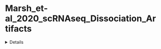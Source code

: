 # Marsh_et-al_2020_scRNAseq_Dissociation_Artifacts  

<details>  

#### Code to reproduce analysis objects for the data contained in:  
[**Single Cell Sequencing Reveals Glial Specific Responses to Tissue Processing & Enzymatic Dissociation in Mice and Humans**](LINK_TBD)  
Samuel E. Marsh<sup>1,\* </sup>, Alec J. Walker, Tushar Kamath<sup>1</sup>, Lasse Dissing-Olesen, Timothy R. Hammond<sup>2</sup>, T. Yvanka de Soysa, Adam M.H. Young, Sarah Murphy, Abdulraouf Abdulraouf, Naeem Nadaf, Alicia C. Walker, Connor Dufort, Liliana E. Lucca, Velina Kozareva<sup>2</sup>, Charles Vanderburg, Soyon Hong, Harry Bulstrode, Peter J. Hutchinson, Daniel J. Gaffney, David A. Hafler, Robin J.M. Franklin, Evan Z. Macosko, & Beth Stevens

<sup><sup>1</sup>Performed analysis</sup>   
<sup><sup>2</sup>Assisted analysis</sup>  
<sup><sup>\*</sup>Analysis lead (contact: samuel.marsh@childrens.harvard.edu)</sup>  

## Code
Included is the code necessary to replicate the Seurat or LIGER (or both) objects used for analysis and plotting.
- Each R file specifies version of Seurat/LIGER used for analysis/object creation.
    - Some analyses were performed across multiple versions of Seurat (V2 > V3).  In this scenario objects were updated to V3 using `UpdateSeuratObject`
    - Scripts specify point of upgrade to V3 in regard to analysis or object modification.
    - Seurat V2.3.4 source package can be downloaded here from [CRAN Archive](https://cran.r-project.org/src/contrib/Archive/Seurat/) and installed from local source.
    - Seurat V3.2+ was released near the end of analysis.  To maintain consistency, Seurat V3.1.5 was downloaded from [CRAN Archive](https://cran.r-project.org/src/contrib/Archive/Seurat/) and installed from local source when switching between V2 and V3 was necessary.  

- Where possible date of analysis performed prior to is specified.  To replicate analyses performed on specific date the following actions are recommended or described in code:
  - Use of contained environment using [packrat](https://cran.r-project.org/web/packages/packrat/index.html) or [renv](https://cran.r-project.org/web/packages/renv/index.html) packages. Followed by date-specific version installation of CRAN packages using [versions](https://cran.r-project.org/web/packages/versions/index.html) package.
  - Archived source versions of specific packages may also be needed depending on version of R and can be downloaded from CRAN archives and installed from local source.

- LIGER analyses were performed using the in development ["online"](https://github.com/MacoskoLab/liger/tree/online) branch, updating throughout analysis to accommodate bug fixes.  
  - LIGER analyses also utilize multiple versions of Seurat as specified in code for some of the following situations:
    - Seurat V3 used used for data import, QC filtering (genes, UMIs, % mito), and majority of plotting.
    - Seurat V2 was used during LIGER analysis workflow to accommodate use of now deprecated [`clusterLouvainJaccard` function](https://github.com/samuel-marsh/Marsh_et-al_2020_scRNAseq_Dissociation_Artifacts/tree/master/11_Misc) which relied on Seurat V2 object structure.
    - Conversion between Seurat and LIGER objects was performed using built in LIGER functions `seuratToLiger` and `ligerToSeurat`.

## Data  
### Original Data
The data in this project can be broadly divided into 2 categories (7 sub-projects).  Please see [SI Table 1 & 2](ADD_NEW_LINK) (SI Table 1: Mouse Experiments 1-4) and (SI Table 2; Human Experiments 4-7 & Human Literature Reanalysis) for breakdown by sample and more information.

***A brief overview with links to the raw data (fastqs) and processed data (Cell Ranger `count` Gene Expression Matrices) see table below***
| Experiment | Species | Seq Used | Description | Raw/Count Data |
| :-----: | :-----: | :------: | :------------: | :---------: |
| Exp. 1 | Mouse | scRNA-seq (10X 3' V2) | scRNA-seq of microglia with 4 different dissociation protocols | [GSE152183](https://www.ncbi.nlm.nih.gov/geo/query/acc.cgi?acc=GSE152183) |
| Exp. 2 | Mouse | scRNA-seq (10X 3' V2) | scRNA-seq of all CNS cells with or without inhibitors | [GSE152182](https://www.ncbi.nlm.nih.gov/geo/query/acc.cgi?acc=GSE152182) |
| Exp. 3 | Mouse | scRNA-seq (10X 3' V2) | scRNA-seq of microglia (tail vein PBS injection) | [GSE152210](https://www.ncbi.nlm.nih.gov/geo/query/acc.cgi?acc=GSE152210)|
| Exp. 4 | Mouse | scRNA-seq (10X 3' V3.0 & V3.1) | scRNA-seq of microglia w or w/o Inhibitors (10X Version Analysis) | [*in-progress*](LINK_TBD)|
| |  |  | | |
| Exp. 5 | Human | snRNA-seq (10X 3' V3.0) | snRNA-seq of post-mortem brain tissue | [GSE157760](https://www.ncbi.nlm.nih.gov/geo/query/acc.cgi?acc=GSE157760)|
| Exp. 6 | Human | snRNA-seq (10X 3' V3.0) | snRNA-seq of surgically resected brain tissue with or without freezing time delay | [*in-progress*](EGAXXXXXXX)|
| Exp. 7 | Human | scRNA-seq (10X 5' V1) | scRNA-seq| [*in-progress*](LINK_TBD)|

### Processed Data
All proceesed data files represent the output from Cell Ranger `count`.  Files provided are the "*filtered_feature_bc_matrix*" (i.e. only containing the barcodes that Cell Ranger called as cells during preprocessing). Information on Cell Ranger version and Genome/Annotation for each experiment can be found in [SI Table 1 & 2](UPDATE_LINK) as well as individual repository meta data.  

**Experiments 1-4, 5 (NCBI GEO)**  
There are 3 processed data files per library:
  1. GSM\*\_*Sample-Name*_barcodes.tsv.gz: corresponds to the cell barcodes (i.e. column names).
  2. GSM\*\_*Sample-Name*_features.tsv.gz: corresponds to the gene identifiers (i.e. row names).
  3. GSM\*\_*Sample-Name*_matrix.mtx.gz: expression matrix in sparse format.

### Raw fastq Files
All raw data fastq files can be downloaded from SRA linked from NCBI GEO records, or from EGA/dbGAP records.

### Literature Reanalysis
Reanalyzed data from literature is summarized detailed in table below.
| Dataset | Species | Seq Used | Raw/Count Data | Publication |
| :-----: | :-----: | :------: | :------------: | :---------: |
| Mathys | Mouse | scRNAseq (Smart-seq2) | [GEO103334](https://www.ncbi.nlm.nih.gov/geo/query/acc.cgi?acc=GSE103334) <br> & Authors<sup>a</sup> | [Mathys et al., 2017 <br> (Cell Reports)](https://doi.org/10.1016/j.celrep.2017.09.039) |
| Plemel | Mouse | scRNAseq (10X 3' V2) | [GSE115803](https://www.ncbi.nlm.nih.gov/geo/query/acc.cgi?acc=GSE115803) | [Plemel et al., 2020 <br> (Science Advances)](https://doi.org/10.1126/sciadv.aay6324) |
| Zywitza | Mouse | scRNAseq (Drop-Seq) | [GSE111527](https://www.ncbi.nlm.nih.gov/geo/query/acc.cgi?acc=GSE111527) | [Zywitza et al., 2018 <br> (Cell Reports)](https://doi.org/10.1016/j.celrep.2018.11.003) |
| Mizrak | Mouse | scRNAseq (Microwell Seq) | [GSE109447](https://www.ncbi.nlm.nih.gov/geo/query/acc.cgi?acc=GSE109447) | [Mizrak et al., 2019 <br> (Cell Reports)](https://doi.org/10.1016/j.celrep.2018.12.044) |
| Zeisel | Mouse | scRNAseq (10X 3' V1 & V2) | [mousebrain.org](mousebrain.org) | [Zeisel et al., 2018 <br> (Cell)](https://doi.org/10.1016/j.cell.2018.06.021) |
| Hammond | Mouse | scRNAseq (10X 3' V1 & V2) | [GSE121654](https://www.ncbi.nlm.nih.gov/geo/query/acc.cgi?acc=GSE121654) | [Hammond et al., 2019 <br> (Immunity)](https://doi.org/10.1016/j.immuni.2018.11.004) |
| Keren-Shaul<sup>b</sup> | Mouse | MARS-Seq | [GSE98969](https://www.ncbi.nlm.nih.gov/geo/query/acc.cgi?acc=GSE98969) <br> | [Keren-Shaul et al., 2017 <br> (Cell)](https://doi.org/10.1016/j.cell.2017.05.018) |
| Pasciuto | Mouse | scRNAseq (10X 3' V2) | [GSE144038](https://www.ncbi.nlm.nih.gov/geo/query/acc.cgi?acc=GSE144038) <br> & [Mendeley Data](https://data.mendeley.com/datasets/hsmzw47kbg/3) | [Pasciuto et al., 2020 <br> (Cell)](https://doi.org/10.1016/j.cell.2020.06.026) |
| Crinier | Mouse | scRNAseq (10X 3' V2) | [GSE119562](https://www.ncbi.nlm.nih.gov/geo/query/acc.cgi?acc=GSE119562) | [Crinier et al., 2018 <br> (Cell)](https://doi.org/10.1016/j.immuni.2018.09.009) |
| Pasciuto | Human | scRNAseq (10X 3' V2) | [GSE146165](https://www.ncbi.nlm.nih.gov/geo/query/acc.cgi?acc=GSE146165) <br> & [Mendeley Data](https://data.mendeley.com/datasets/hsmzw47kbg/3) | [Pasciuto et al., 2020 <br> (Cell)](https://doi.org/10.1016/j.cell.2020.06.026) |
| Zhou | Human | snRNAseq (10X 5' V1) | [syn21670836](https://adknowledgeportal.synapse.org/Explore/Studies/DetailsPage?Study=syn21670836) | [Zhou et al., 2020 <br> (Nature Medicine)](https://doi.org/10.1038/s41591-019-0695-9) |
| Morabito<sup>i</sup> | Human | snRNAseq (10X 3' V3.0) | [syn18915937](https://www.synapse.org/#!Synapse:syn18915937/wiki/592740) | [Morabito et al., 2020 <br> (Human Molecular Genetics)](https://doi.org/10.1093/hmg/ddaa182) |
| Leng & Li | Human | snRNAseq (10X 3' V2) | [syn21788402](https://www.synapse.org/#!Synapse:syn21788402/wiki/601825)<sup>c</sup> <br> & [GSE147528](https://www.ncbi.nlm.nih.gov/geo/query/acc.cgi?acc=GSE147528) | [Leng & Li et al., 2021 <br> (Nature Neuroscience)](https://doi.org/10.1038/s41593-020-00764-7) |

<sup><sup>a</sup>FPKM data and raw fastq files are available via GEO.  Raw count matrix was obtained via personal communication with authors.</sup>  
<sup><sup>b</sup>Only a specific subset of samples were used in reanalysis.  See reanalysis code for more information.</sup>    
<sup><sup>c</sup>Data on synapse are post-QC and were used for re-analysis.  GEO records contain the all barcodes (unfiltered) HDF5 cellranger output files and fastqs.</sup>  
<sup><sup>i</sup>Reanalysis of Morabito et al., was also used for calculation of cell type proportions in [Liddelow, Marsh, & Stevens et al., 2020 (Trends in Immunology)](https://doi.org/10.1016/j.it.2020.07.006)</sup>

### Human Data Reanalysis Meta Data
Meta data for human data was assembled from published SI Tables, public data on synapse, or restricted access data on synapse
  - Compiled publicly available meta data variables for each human dataset can be found in [SI Table 2](UPDATE LINK).
  - "DUC" in the table indicates data available from synapse following submission and approval of Data Use Certificate.

## Acknowledgements:
This study was supported by funding from Cure Alzheimer's Fund (B.S.).  Special thanks to authors Tushar Kamath, Tim Hammond, Alec Walker, Lasse-Dissing-Olesen, Velina Kozareva, Evan Macosko, as well other members of Stevens and Macosko labs for helpful discussions and assistance during the analysis phase of this project.  

**Data Acknowledgements:**  
The analysis and results published here from Zhou et al., 2020 in whole or in part are based on data obtained from the [AMP-AD Knowledge Portal](https://adknowledgeportal.synapse.org/). Samples for this study were provided by the Rush Alzheimer’s Disease Center, Rush University Medical Center, Chicago. Data collection was supported through funding by NIA grants P30AG10161, R01AG15819, R01AG17917, R01AG30146, R01AG36836, U01AG32984, U01AG46152, the Illinois Department of Public Health, and the Translational Genomics Research Institute. Raw data used in analysis here are available from AMP-AD/Synapse database through links provided in table above.  Additional ROSMAP data can be requested at [https://www.radc.rush.edu](https://www.radc.rush.edu).

The analysis and results published here for Morabito et al., 2020 are based on reanalysis of study data downloaded from Synapse as provided by Dr. Vivek Swarup, Institute for Memory Impairments and Neurological Disorders, University of California, Irvine.  Data collection was supported through funding UCI Startup funds and American Federation of Aging Research.  Raw data used in analysis here are available from the Synapse database through link provided in table above.
